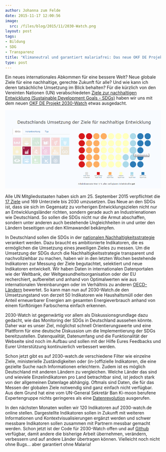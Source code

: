 ```yaml
---
author: Johanna zum Felde
date: 2015-11-17 12:00:56
image:
  src: /files/blog/2015/11/2030-Watch.png
layout: post
tags:
- Bildung
- SDG
- Transparenz
title: "Klimaneutral und garantiert malariafrei: Das neue OKF DE Projekt 2030-Watch"
type: post
---
```

Ein neues internationales Abkommen für eine bessere Welt? Neue globale Ziele für eine nachhaltige, gerechte Zukunft für alle? Und wie kann ich deren tatsächliche Umsetzung im Blick behalten? Für die kürzlich von den Vereinten Nationen (UN) verabschiedeten [Ziele zur nachhaltigen Entwicklung (Sustainable Development Goals - SDGs)](http://menschliche-entwicklung-staerken.dgvn.de/menschliche-entwicklung/ziele-fuer-nachhaltige-entwicklung-sdgs/) haben wir uns mit dem neuen [OKF DE Projekt 2030-Watch](http://www.2030-watch.de/) etwas ausgedacht.

![image](/files/blog/2015/11/2030-watch-screenshot.png)

Alle UN Mitgliedsstaaten haben sich am 25. September 2015 verpflichtet die [17 Ziele](http://menschliche-entwicklung-staerken.dgvn.de/menschliche-entwicklung/ziele-fuer-nachhaltige-entwicklung-sdgs/) und 169 Unterziele bis 2030 umzusetzen. Das Neue an den SDGs ist, dass sie sich im Gegensatz zu vorherigen Entwicklungszielen nicht nur an Entwicklungsländer richten, sondern gerade auch an Industrienationen wie Deutschland. So sollen die SDGs nicht nur die Armut abschaffen, sondern unter anderen auch bestehende Ungleichheiten in und unter den Ländern beseitigen und den Klimawandel bekämpfen.

In Deutschland sollen die SDGs in der [nationalen Nachhaltigkeitsstrategie](http://www.bundesregierung.de/Webs/Breg/DE/Themen/Nachhaltigkeitsstrategie/_node.html) verankert werden. Dazu braucht es ambitionierte Indikatoren, die es ermöglichen die Umsetzung eines jeweiligen Zieles zu messen. Um die Umsetzung der SDGs durch die Nachhaltigkeitsstrategie transparent und nachvollziehbar zu machen, haben wir in den letzten Wochen bestehende Indikatoren zur Messung der Ziele begutachtet, selektiert und neue Indikatoren entwickelt. Wir haben Daten in internationalen Datenportalen wie der Weltbank, der Weltgesundheitsorganisation oder der EU recherchiert, aufbereitet und anhand von Optimalwerten wie aus internationalen Vereinbarungen oder im Verhältnis zu anderen [OECD-Ländern](http://www.laenderdaten.info/Staatenbuendnis/OECD.php) bewertet. So kann man nun auf 2030-Watch.de den Umsetzungstand von derzeit 50 Indikatoren wie Haushaltsmüll oder den Anteil erneuerbarer Energien am gesamten Energieverbrauch anhand von einem fünftönigen Farbschema einfach erkennen.

2030-Watch ist gegenwärtig vor allem als Diskussionsgrundlage dazu gedacht, wie das Monitoring der SDGs in Deutschland aussehen könnte. Daher war es unser Ziel, möglichst schnell Orientierungswerte und eine Plattform für eine deutsche Diskussion um die Implementierung der SDGs bereitzustellen. Datenqualität, Datenumfang und die Funktionalität der Webseite sind noch im Aufbau und sollen mit der Hilfe Eures Feedbacks und Eurer Unterstützung kontinuierlich verbessert werden.

Schon jetzt gibt es auf 2030-watch.de verschiedene Filter wie einzelne Ziele, ministerielle Zuständigkeiten oder (in-)offizielle Indikatoren, die eine gezielte Suche nach Informationen erleichtern. Zudem ist es möglich Deutschland mit anderen Ländern zu vergleichen. Welche Länder das sind und wieviele Einzelindikatoren pro Land betrachtbar sind, ist jedoch stark von der allgemeinen Datenlage abhängig. Oftmals sind Daten, die für das Messen der globalen Ziele notwendig sind ganz einfach nicht verfügbar. Aus dem Grund hat eine vom UN-General Sekretär Ban Ki-moon berufene Expertengruppe nichts geringeres als eine [Datenrevolution](http://www.undatarevolution.org/) ausgerufen.

In den nächsten Monaten wollen wir 120 Indikatoren auf 2030-watch.de online stellen. Dargestellte Indikatoren sollen in Zukunft mit weiteren Informationen und Kontextvisualisierungen ergänzt werden und schwer messbare Indikatoren sollen zusammen mit Partnern messbar gemacht werden. Schon jetzt ist der Code für 2030-Watch offen und auf [Github](https://github.com/okfde/2030-watch.de) verfügbar, damit andere die bisherige Arbeit übernehmen, verändern, verbessern und auf andere Länder übertragen können. Vielleicht noch nicht ohne Bugs... aber garantiert ohne Malaria!

